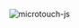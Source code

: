 
![microtouch-js](https://user-images.githubusercontent.com/19171147/57224888-5915ea80-6fd0-11e9-8752-c087c9dbc777.gif)
